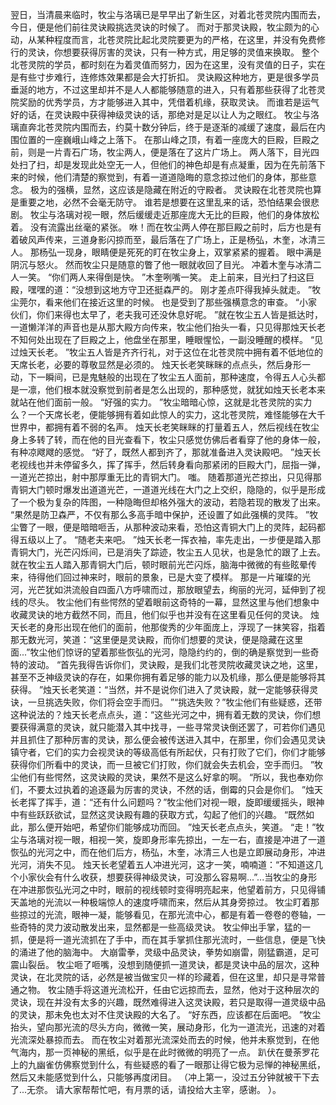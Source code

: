 翌日，当清晨来临时，牧尘与洛璃已是早早出了新生区，对着北苍灵院内围而去，今日，便是他们前往灵诀殿挑选灵诀的时候了。
而对于那灵诀殿，牧尘颇为的心动，从某种程度而言，北苍灵院比起北灵院要更为的严格，在这里，并没有免费修行的灵诀，你想要获得厉害的灵诀，只有一种方式，用足够的灵值来换取。
整个北苍灵院的学员，都时刻在为着灵值而努力，因为在这里，没有灵值的日子，实在是有些寸步难行，连修炼效果都是会大打折扣。
灵诀殿这种地方，更是很多学员垂涎的地方，不过这里却并不是人人都能够随意的进入，只有着那些获得了北苍灵院奖励的优秀学员，方才能够进入其中，凭借着机缘，获取灵诀。
而谁若是运气好的话，在灵诀殿中获得神级灵诀的话，那绝对是足以让人为之眼红。
牧尘与洛璃直奔北苍灵院内围而去，约莫十数分钟后，终于是逐渐的减缓了速度，最后在内围位置的一座巍峨山峰之上落下。
在那山峰之顶，有着一座庞大的巨殿，巨殿之前，则是一片青石广场，牧尘两人，便是落在了这片广场上。
两人落下，目光四处扫了扫，却是发现此处空无一人，但他们的神色却是有点凝重，因为在先前落下来的时候，他们清楚的察觉到，有着一道道隐晦的意念掠过他们的身体，那些意念。
极为的强横，显然，这应该是隐藏在附近的守殿者。
灵诀殿在北苍灵院也算是重要之地，必然不会毫无防守。
谁若是想要在这里乱来的话，恐怕结果会很悲剧。
牧尘与洛璃对视一眼，然后缓缓走近那座庞大无比的巨殿，他们的身体放松着。
没有流露出丝毫的紧张。
咻！而在牧尘两人停在那巨殿之前时，后方也是有着破风声传来，三道身影闪掠而至，最后落在了广场上，正是杨弘，木奎，冰清三人。
那杨弘一现身，眼睛便是死死的盯在牧尘身上，双掌紧紧的握着。
眼中满是阴沉与怒火。
然而牧尘只是随意的瞥了他一眼就收回了目光。
冲着木奎与冰清二人一笑。
“你们两人来得倒是快。
”木奎咧嘴一笑。
走上前来，目光扫了扫这巨殿，嘿嘿的道：“没想到这地方守卫还挺森严的。
刚才差点吓得我掉头就走。
”牧尘莞尔，看来他们在接近这里的时候。
也是受到了那些强横意念的审查。
“小家伙们，你们来得也太早了，老夫我可还没休息好呢。
”就在牧尘五人皆是抵达时，一道懒洋洋的声音也是从那大殿方向传来，牧尘他们抬头一看，只见得那烛天长老不知何处出现在了巨殿之上，他盘坐在那里，睡眼惺忪，一副没睡醒的模样。
“见过烛天长老。
”牧尘五人皆是齐齐行礼，对于这位在北苍灵院中拥有着不低地位的天席长老，必要的尊敬显然是必须的。
烛天长老笑眯眯的点点头，然后身形一动，下一瞬间，已是鬼魅般的出现在了牧尘五人面前，那种速度，令得五人心头都是一凛，他们根本就没察觉到前者是怎么出现的，那种感觉，就犹如烛天长老本来就站在他们面前一般。
“好强的实力。
”牧尘暗暗心惊，这就是北苍灵院的实力么？一个天席长老，便能够拥有着如此惊人的实力，这北苍灵院，难怪能够在大千世界中，都拥有着不弱的名声。
烛天长老笑眯眯的打量着五人，然后视线在牧尘身上多转了转，而在他的目光查看下，牧尘只感觉仿佛后者看穿了他的身体一般，有种凉飕飕的感觉。
“好了，既然人都到齐了，那就准备进入灵诀殿吧。
”烛天长老视线也并未停留多久，挥了挥手，然后转身看向那紧闭的巨殿大门，屈指一弹，一道光芒掠出，射中那厚重无比的青铜大门。
嗤。
随着那道光芒掠出，只见得那青铜大门顿时爆发出道道光芒，一道道光线在大门之上交织，隐隐的，似乎是形成了一个极为复杂的阵图，一种隐晦但却格外强大的波动，若隐若现的散发了出来。
“果然是防卫森严，不仅有那么多高手暗中保护，还设置了如此强横的灵阵。
”牧尘瞥了一眼，便是暗暗咂舌，从那种波动来看，恐怕这青铜大门上的灵阵，起码都得五级以上了。
“随老夫来吧。
”烛天长老一挥衣袖，率先走出，一步便是踏入那青铜大门，光芒闪烁间，已是消失了踪迹，牧尘五人见状，也是急忙的跟了上去。
就在牧尘五人踏入那青铜大门后，顿时眼前光芒闪烁，脑海中微微的有些眩晕传来，待得他们回过神来时，眼前的景象，已是大变了模样。
那是一片璀璨的光河，光芒犹如洪流般自四面八方呼啸而过，那放眼望去，绚丽的光河，延伸到了视线的尽头。
牧尘他们有些愕然的望着眼前这奇特的一幕，显然这里与他们想象中收藏灵诀的地方截然不同，而且，他们似乎也并没有在这里看见任何的灵诀。
烛天长老的身形出现在他们的面前，他那俊秀的少年面庞上，浮现了一抹笑容，指着那无数光河，笑道：“这里便是灵诀殿，而你们想要的灵诀，便是隐藏在这里面...”牧尘他们惊讶的望着那些恢弘的光河，隐隐约约的，倒的确是察觉到一些奇特的波动。
“首先我得告诉你们，灵诀殿，是我们北苍灵院收藏灵诀之地，这里，甚至不乏神级灵诀的存在，如果你拥有着足够的能力以及机缘，那么便是能够将其获得。
”烛天长老笑道：“当然，并不是说你们进入了灵诀殿，就一定能够获得灵诀，一旦挑选失败，你们将会空手而归。
”“挑选失败？”牧尘他们有些疑惑，还带这种说法的？烛天长老点点头，道：“这些光河之中，拥有着无数的灵诀，你们想要获得满意的灵诀，就只能潜入其中找寻，一些寻常灵诀倒还罢了，可若你们遇见并且抓住了那种厉害的灵诀，那么便会被传送进入其中，在那里，你们会遇见灵诀镇守者，它们的实力会视灵诀的等级高低有所起伏，只有打败了它们，你们才能够获得你们所看中的灵诀，而一旦被它们打败，你们就会失去机会，空手而归。
”牧尘他们有些愕然，这灵诀殿的灵诀，果然不是这么好拿的啊。
“所以，我也奉劝你们，不要太过执着的追逐最为厉害的灵诀，不然的话，倒霉的只会是你们。
”烛天长老挥了挥手，道：“还有什么问题吗？”牧尘他们对视一眼，旋即缓缓摇头，眼神中有些跃跃欲试，显然这灵诀殿有趣的获取方式，勾起了他们的兴趣。
“既然如此，那么便开始吧，希望你们能够成功而回。
”烛天长老点点头，笑道。
“走！”牧尘与洛璃对视一眼，相视一笑，旋即身形率先掠出，一左一右，直接是冲进了一道恢弘的光河之中，而在他们后方，杨弘，木奎，冰清三人也是立即展动身形，冲进光河，消失不见。
烛天长老望着五人冲进光河，这才一笑，喃喃道：“不知道这几个小家伙会有什么收获，想要获得神级灵诀，可没那么容易啊...”...当牧尘的身形在冲进那恢弘光河之中时，眼前的视线顿时变得明亮起来，他望着前方，只见得铺天盖地的光流以一种极端惊人的速度呼啸而来，然后从其身旁掠过。
牧尘盯着那些掠过的光流，眼神一凝，能够看见，在那光流中心，都是有着一卷卷的卷轴，一些奇特的灵力波动散发出来，显然都是一些高级灵诀。
牧尘伸出手掌，猛的一抓，便是将一道光流抓在了手中，而在其手掌抓住那光流时，一些信息，便是飞快的涌进了他的脑海中。
大崩雷拳，灵级中品灵诀，拳势如崩雷，刚猛霸道，足可震山裂岳。
牧尘咂了咂嘴，没想到随便抓一道灵诀，都是灵诀中品的层次，这种灵诀，在北灵院的话，必然是被当做宝贝一样的珍藏着，但在这里，却只是寻常普通之物。
牧尘随手将这道光流松开，任由它远掠而去，显然，他对于这种层次的灵诀，现在并没有太多的兴趣，既然难得进入这灵诀殿，若只是取得一道灵级中品的灵诀，那未免也太对不住灵诀殿的大名了。
“好东西，应该都在后面吧。
”牧尘抬头，望向那光流的尽头方向，微微一笑，展动身形，化为一道流光，迅速的对着光流深处暴掠而去。
而在牧尘对着那光流深处而去的时候，他并未察觉到，在他气海内，那一页神秘的黑纸，似乎是在此时微微的明亮了一点。
趴伏在曼荼罗花上的九幽雀仿佛察觉到什么，有些疑惑的看了一眼那让得它极为忌惮的神秘黑纸，然后又未能感觉到什么，只能够再度闭目。
（冲上第一，没过五分钟就被干下去了...无奈。
请大家帮帮忙吧，有月票的话，请投给大主宰，感谢。
）。
